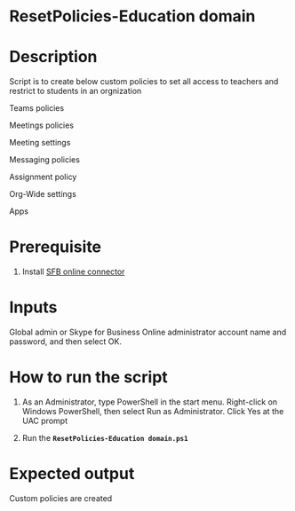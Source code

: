 # ResetPolicies-Education domain

# Description
Script is to create below custom policies to set all access to teachers and restrict to students in an orgnization

  Teams policies

  Meetings policies

  Meeting settings

  Messaging policies

  Assignment policy

  Org-Wide settings

  Apps

# Prerequisite
1)	Install [SFB online connector](https://www.microsoft.com/en-us/download/details.aspx?id=39366)

# Inputs
Global admin or Skype for Business Online administrator account name and password, and then select OK.

# How to run the script

1. As an Administrator, type PowerShell in the start menu. Right-click on Windows PowerShell, then select Run as Administrator.
Click Yes at the UAC prompt

2)	Run the **`ResetPolicies-Education domain.ps1`**

# Expected output
Custom policies are created 
